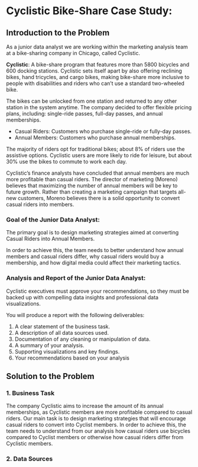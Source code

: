 # Cyclistic Bike-Share Case Study: 

##  Introduction to the Problem

As a junior data analyst we are working within the marketing analysis team at a bike-sharing company in Chicago, called Cyclistic.

**Cyclistic**: A bike-share program that features more than 5800 bicycles and 600 docking stations. Cyclistic sets itself apart by also offering reclining bikes, hand tricycles, and cargo bikes, making bike-share more inclusive to people with disabilities
and riders who can’t use a standard two-wheeled bike.

The bikes can be unlocked from one station and returned to any other station in the system anytime. The company decided to offer flexible pricing plans, including: single-ride passes, full-day passes, and annual memberships.

- Casual Riders: Customers who purchase single-ride or fully-day passes.
- Annual Members: Customers who purchase annual memberships.

The majority of riders opt for traditional bikes; about 8% of riders use the assistive options. Cyclistic users are more likely to ride for leisure, but about 30% use the bikes to commute to work each day.

Cyclistic’s finance analysts have concluded that annual members are much more profitable than casual riders. The director of marketing (Moreno) believes that maximizing the number of annual members will be key to future growth. Rather than creating a marketing campaign that targets all-new customers, Moreno believes there is a solid opportunity to convert casual riders into members.


### Goal of the Junior Data Analyst:


The primary goal is to design marketing strategies aimed at converting Casual Riders into Annual Members.

In order to achieve this, the team needs to better understand how annual members and casual riders differ, why casual riders would buy a membership, and how digital media could affect their marketing tactics.

### Analysis and Report of the Junior Data Analyst:

Cyclistic executives must approve your recommendations, so they must be backed up with compelling data insights and professional data visualizations.

You will produce a report with the following deliverables:

1. A clear statement of the business task.
2. A description of all data sources used.
3. Documentation of any cleaning or manipulation of data.
4. A summary of your analysis.
5. Supporting visualizations and key findings.
6. Your recommendations based on your analysis


##  Solution to the Problem

### 1. Business Task

The company Cyclistic aims to increase the amount of its annual memberships, as Cyclistic members are more profitable compared to casual riders. Our main task is to design marketing strategies that will encourage casual riders to convert into Cyclist members. In order to achieve this, the team needs to understand from our analysis how casual riders use bicycles compared to Cyclist members or otherwise how casual riders differ from Cyclistic members.


### 2. Data Sources


